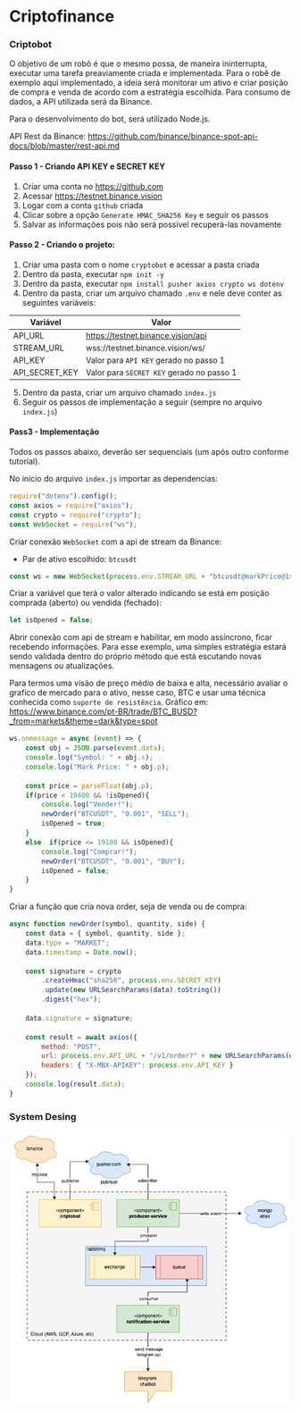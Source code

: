 # Criptofinance

### Criptobot

O objetivo de um robô é que o mesmo possa, de maneira ininterrupta, executar uma tarefa preaviamente criada e implementada.
Para o robê de exemplo aqui implementado, a ideia será monitorar um ativo e criar posição de compra e venda de acordo com a estratégia escolhida.
Para consumo de dados, a API utilizada será da Binance.

Para o desenvolvimento do bot, será utilizado Node.js.

API Rest da Binance: https://github.com/binance/binance-spot-api-docs/blob/master/rest-api.md

#### Passo 1 - Criando API KEY e SECRET KEY
1. Criar uma conta no https://github.com
2. Acessar https://testnet.binance.vision 
3. Logar com a conta `github` criada
4. Clicar sobre a opção `Generate HMAC_SHA256 Key` e seguir os passos
5. Salvar as informações pois não será possível recuperá-las novamente

#### Passo 2 - Criando o projeto:
1. Criar uma pasta com o nome `cryptobot` e acessar a pasta criada
2. Dentro da pasta, executar `npm init -y`
3. Dentro da pasta, executar `npm install pusher axios crypto ws dotenv`
4. Dentro da pasta, criar um arquivo chamado `.env` e nele deve conter as seguintes variáveis: 

Variável        | Valor
----------------|-------
API_URL         | https://testnet.binance.vision/api
STREAM_URL      | wss://testnet.binance.vision/ws/
API_KEY         | Valor para `API KEY` gerado no passo 1
API_SECRET_KEY  | Valor para `SECRET KEY` gerado no passo 1
  
5. Dentro da pasta, criar um arquivo chamado `index.js`
6. Seguir os passos de implementação a seguir (sempre no arquivo `index.js`)

#### Pass3 - Implementação

Todos os passos abaixo, deverão ser sequenciais (um após outro conforme tutorial).

No início do arquivo `index.js` importar as dependencias:
```js
require("dotenv").config();
const axios = require("axios");
const crypto = require("crypto");
const WebSocket = require("ws");
```

Criar conexão `WebSocket` com a api de stream da Binance: 

- Par de ativo escolhido: `btcusdt`

```js
const ws = new WebSocket(process.env.STREAM_URL + "btcusdt@markPrice@1s");
```

Criar a variável que terá o valor alterado indicando se está em posição comprada (aberto) ou vendida (fechado):

```js
let isOpened = false;
```

Abrir conexão com api de stream e habilitar, em modo assíncrono, ficar recebendo informações. Para esse exemplo, uma simples estratégia estará sendo validada dentro do próprio método que está escutando novas mensagens ou atualizações.

Para termos uma visão de preço médio de baixa e alta, necessário avaliar o grafico de mercado para o ativo, nesse caso, BTC e usar uma técnica conhecida como `suporte de resistência`. 
Gráfico em: https://www.binance.com/pt-BR/trade/BTC_BUSD?_from=markets&theme=dark&type=spot 

```js
ws.onmessage = async (event) => {
    const obj = JSON.parse(event.data);
    console.log("Symbol: " + obj.s);
    console.log("Mark Price: " + obj.p);

    const price = parseFloat(obj.p);
    if(price < 19400 && !isOpened){
        console.log("Vender!");
        newOrder("BTCUSDT", "0.001", "SELL");
        isOpened = true;
    }
    else  if(price <= 19100 && isOpened){
        console.log("Comprar!");
        newOrder("BTCUSDT", "0.001", "BUY");
        isOpened = false;
    }
}
```

Criar a função que cria nova order, seja de venda ou de compra:

```js 
async function newOrder(symbol, quantity, side) {
    const data = { symbol, quantity, side };
    data.type = "MARKET";
    data.timestamp = Date.now();

    const signature = crypto
        .createHmac("sha256", process.env.SECRET_KEY)
        .update(new URLSearchParams(data).toString())
        .digest("hex");

    data.signature = signature;

    const result = await axios({
        method: "POST",
        url: process.env.API_URL + "/v1/order?" + new URLSearchParams(data),
        headers: { "X-MBX-APIKEY": process.env.API_KEY }
    });
    console.log(result.data);
}
```

### System Desing

![criptofinance](https://github.com/aulas-unisal/criptofinance/blob/main/criptofinance.drawio.png)
